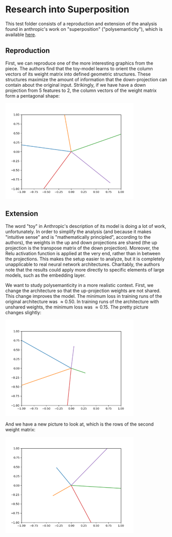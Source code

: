# Research into Superposition

This test folder consists of a reproduction and extension of the analysis found in anthropic's work on "superposition" ("polysemanticity"), which is available [here](https://transformer-circuits.pub/2022/toy_model/index.html).

## Reproduction

First, we can reproduce one of the more interesting graphics from the piece. The authors find that the toy-model learns to orient the column vectors of its weight matrix into defined geometric structures. These structures maximize the amount of information that the down-projection can contain about the original input. Strikingly, if we have have a down projection from 5 features to 2, the column vectors of the weight matrix form a pentagonal shape:

<img src="figures/weight_cols_reproduction.png" width="400"/>

## Extension

The word "toy" in Anthropic's description of its model is doing a lot of work, unfortunately. In order to simplify the analysis (and because it makes "intuitive sense" and is "mathematically principled", according to the authors), the weights in the up and down projections are shared (the up projection is the transpose matrix of the down projection). Moreover, the Relu activation function is applied at the very end, rather than in between the projections. This makes the setup easier to analyze, but it is completely unapplicable to real neural network architectures. Charitably, the authors note that the results could apply more directly to specific elements of large models, such as the embedding layer.

We want to study polysemanticity in a more realistic context. First, we change the architecture so that the up-projection weights are not shared. This change improves the model. The minimum loss in training runs of the original architecture was $\approx0.50$. In training runs of the architecture with unshared weights, the minimum loss was $\approx0.15$. The pretty picture changes slightly:

<img src="figures/weight_cols_unshared.png" width="400"/>

And we have a new picture to look at, which is the rows of the second weight matrix:

<img src="figures/weight_rows_unshared.png" width="400"/>

